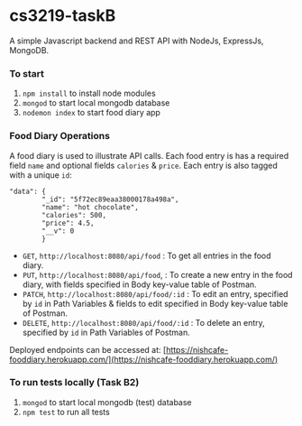 # cs3219-taskB

A simple Javascript backend and REST API with NodeJs, ExpressJs, MongoDB.

### To start
1. `npm install` to install node modules
2. `mongod` to start local mongodb database
2. `nodemon index` to start food diary app

### Food Diary Operations
A food diary is used to illustrate API calls. Each food entry is has a required field `name` and optional fields `calories` & `price`. Each entry is also tagged with a unique `id`:
```
"data": {
        "_id": "5f72ec89eaa38000178a498a",
        "name": "hot chocolate",
        "calories": 500,
        "price": 4.5,
        "__v": 0
        }
```

* `GET`, `http://localhost:8080/api/food` : To get all entries in the food diary.
* `PUT`, `http://localhost:8080/api/food`,  : To create a new entry in the food diary, with fields specified in Body key-value table of Postman.
* `PATCH`, `http://localhost:8080/api/food/:id` : To edit an entry, specified by `id` in Path Variables & fields to edit specified in Body key-value table of Postman.
* `DELETE`, `http://localhost:8080/api/food/:id` : To delete an entry, specified by `id` in Path Variables of Postman.




Deployed endpoints can be accessed at: [https://nishcafe-fooddiary.herokuapp.com/](https://nishcafe-fooddiary.herokuapp.com/)

### To run tests locally (Task B2)
1. `mongod` to start local mongodb (test) database
2. `npm test` to run all tests
